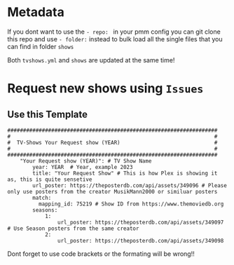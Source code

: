 # Metadata

If you dont want to use the ```- repo: ``` in your pmm config you can git clone this repo and use ```- folder:``` instead to bulk load all the single files that you can find in folder ```shows```

Both ```tvshows.yml``` and ```shows``` are updated at the same time!

# Request new shows using ```Issues```
## Use this Template

```
###################################################################
#                                                                 #
#  TV-Shows Your Request show (YEAR)                              #
#                                                                 #
###################################################################
    "Your Request show (YEAR)": # TV Show Name
        year: YEAR  # Year, example 2023
        title: "Your Request Show" # This is how Plex is showing it as, this is quite sensetive
        url_poster: https://theposterdb.com/api/assets/349096 # Please only use posters from the creator MusikMann2000 or similuar posters
        match:
          mapping_id: 75219 # Show ID from https://www.themoviedb.org
        seasons:
            1:
                url_poster: https://theposterdb.com/api/assets/349097 # Use Season posters from the same creator
            2:
                url_poster: https://theposterdb.com/api/assets/349098
```


Dont forget to use code brackets or the formating will be wrong!!